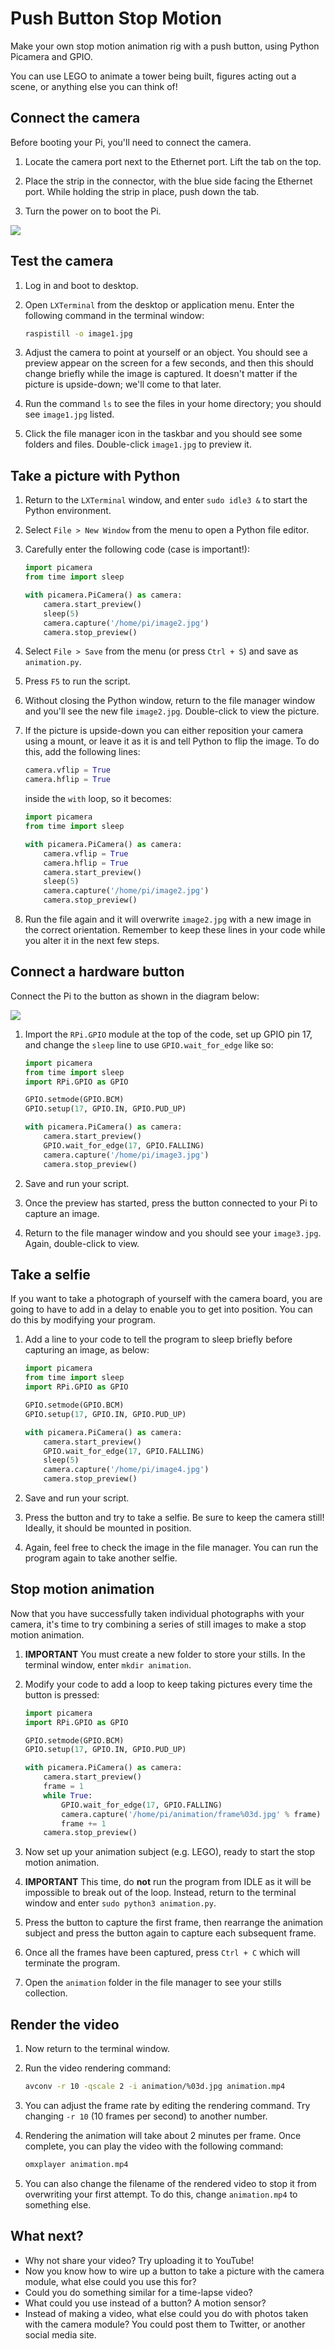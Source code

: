 # Push Button Stop Motion

Make your own stop motion animation rig with a push button, using Python Picamera and GPIO.

You can use LEGO to animate a tower being built, figures acting out a scene, or anything else you can think of!

## Connect the camera

Before booting your Pi, you'll need to connect the camera.

1. Locate the camera port next to the Ethernet port. Lift the tab on the top.

1. Place the strip in the connector, with the blue side facing the Ethernet port. While holding the strip in place, push down the tab.

1. Turn the power on to boot the Pi.

![](images/connect-camera.jpg)

## Test the camera

1. Log in and boot to desktop.
1. Open `LXTerminal` from the desktop or application menu. Enter the following command in the terminal window:

    ```bash
    raspistill -o image1.jpg
    ```

1. Adjust the camera to point at yourself or an object. You should see a preview appear on the screen for a few seconds, and then this should change briefly while the image is captured. It doesn't matter if the picture is upside-down; we'll come to that later.
1. Run the command `ls` to see the files in your home directory; you should see `image1.jpg` listed.
1. Click the file manager icon in the taskbar and you should see some folders and files. Double-click `image1.jpg` to preview it.

## Take a picture with Python

1. Return to the `LXTerminal` window, and enter `sudo idle3 &` to start the Python environment.
1. Select `File > New Window` from the menu to open a Python file editor.
1. Carefully enter the following code (case is important!):

    ```python
    import picamera
    from time import sleep

    with picamera.PiCamera() as camera:
        camera.start_preview()
        sleep(5)
        camera.capture('/home/pi/image2.jpg')
        camera.stop_preview()
    ```

1. Select `File > Save` from the menu (or press `Ctrl + S`) and save as `animation.py`.
1. Press `F5` to run the script.
1. Without closing the Python window, return to the file manager window and you'll see the new file `image2.jpg`. Double-click to view the picture. 
1. If the picture is upside-down you can either reposition your camera using a mount, or leave it as it is and tell Python to flip the image. To do this, add the following lines:

    ```python
    camera.vflip = True
    camera.hflip = True
    ```

    inside the `with` loop, so it becomes:

    ```python
    import picamera
    from time import sleep

    with picamera.PiCamera() as camera:
        camera.vflip = True
        camera.hflip = True
        camera.start_preview()
        sleep(5)
        camera.capture('/home/pi/image2.jpg')
        camera.stop_preview()
    ```

1. Run the file again and it will overwrite `image2.jpg` with a new image in the correct orientation. Remember to keep these lines in your code while you alter it in the next few steps.

## Connect a hardware button

Connect the Pi to the button as shown in the diagram below:

![](images/picamera-gpio-setup.png)

1. Import the `RPi.GPIO` module at the top of the code, set up GPIO pin 17, and change the `sleep` line to use `GPIO.wait_for_edge` like so:

    ```python
    import picamera
    from time import sleep
    import RPi.GPIO as GPIO

    GPIO.setmode(GPIO.BCM)
    GPIO.setup(17, GPIO.IN, GPIO.PUD_UP)

    with picamera.PiCamera() as camera:
        camera.start_preview()
        GPIO.wait_for_edge(17, GPIO.FALLING)
        camera.capture('/home/pi/image3.jpg')
        camera.stop_preview()
    ```

1. Save and run your script.
1. Once the preview has started, press the button connected to your Pi to capture an image.
1. Return to the file manager window and you should see your `image3.jpg`. Again, double-click to view.

## Take a selfie

If you want to take a photograph of yourself with the camera board, you are going to have to add in a delay to enable you to get into position. You can do this by modifying your program. 

1. Add a line to your code to tell the program to sleep briefly before capturing an image, as below:

    ```python
    import picamera
    from time import sleep
    import RPi.GPIO as GPIO

    GPIO.setmode(GPIO.BCM)
    GPIO.setup(17, GPIO.IN, GPIO.PUD_UP)

    with picamera.PiCamera() as camera:
        camera.start_preview()
        GPIO.wait_for_edge(17, GPIO.FALLING)
        sleep(5)
        camera.capture('/home/pi/image4.jpg')
        camera.stop_preview()
    ```

1. Save and run your script.
1. Press the button and try to take a selfie. Be sure to keep the camera still! Ideally, it should be mounted in position.
1. Again, feel free to check the image in the file manager. You can run the program again to take another selfie.

## Stop motion animation

Now that you have successfully taken individual photographs with your camera, it's time to try combining a series of still images to make a stop motion animation. 

1. **IMPORTANT** You must create a new folder to store your stills. In the terminal window, enter `mkdir animation`.
1. Modify your code to add a loop to keep taking pictures every time the button is pressed:

    ```python
    import picamera
    import RPi.GPIO as GPIO

    GPIO.setmode(GPIO.BCM)
    GPIO.setup(17, GPIO.IN, GPIO.PUD_UP)

    with picamera.PiCamera() as camera:
        camera.start_preview()
        frame = 1
        while True:
            GPIO.wait_for_edge(17, GPIO.FALLING)
            camera.capture('/home/pi/animation/frame%03d.jpg' % frame)
            frame += 1
        camera.stop_preview()
    ```

1. Now set up your animation subject (e.g. LEGO), ready to start the stop motion animation.
1. **IMPORTANT** This time, do **not** run the program from IDLE as it will be impossible to break out of the loop. Instead, return to the terminal window and enter `sudo python3 animation.py`.
1. Press the button to capture the first frame, then rearrange the animation subject and press the button again to capture each subsequent frame.
1. Once all the frames have been captured, press `Ctrl + C` which will terminate the program.
1. Open the `animation` folder in the file manager to see your stills collection.

## Render the video

1. Now return to the terminal window.
1. Run the video rendering command:

    ```bash
    avconv -r 10 -qscale 2 -i animation/%03d.jpg animation.mp4
    ```

1. You can adjust the frame rate by editing the rendering command. Try changing `-r 10` (10 frames per second) to another number.

1. Rendering the animation will take about 2 minutes per frame. Once complete, you can play the video with the following command:

    ```bash
    omxplayer animation.mp4
    ```

1. You can also change the filename of the rendered video to stop it from overwriting your first attempt. To do this, change `animation.mp4` to something else.

## What next?

- Why not share your video? Try uploading it to YouTube!
- Now you know how to wire up a button to take a picture with the camera module, what else could you use this for?
- Could you do something similar for a time-lapse video?
- What could you use instead of a button? A motion sensor?
- Instead of making a video, what else could you do with photos taken with the camera module? You could post them to Twitter, or another social media site. 
